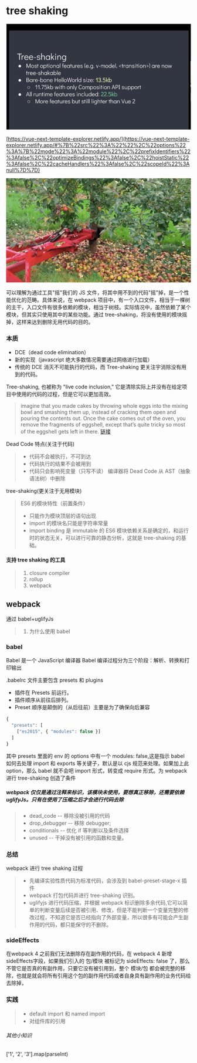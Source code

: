 # tree shaking

![treeshaking](/images/vue.png)

[https://vue-next-template-explorer.netlify.app/](https://vue-next-template-explorer.netlify.app/#%7B%22src%22%3A%22%22%2C%22options%22%3A%7B%22mode%22%3A%22module%22%2C%22prefixIdentifiers%22%3Afalse%2C%22optimizeBindings%22%3Afalse%2C%22hoistStatic%22%3Afalse%2C%22cacheHandlers%22%3Afalse%2C%22scopeId%22%3Anull%7D%7D)

![treeshaking](/images/shaking)

可以理解为通过工具"摇"我们的 JS 文件，将其中用不到的代码"摇"掉，是一个性能优化的范畴。具体来说，在 webpack 项目中，有一个入口文件，相当于一棵树的主干，入口文件有很多依赖的模块，相当于树枝。实际情况中，虽然依赖了某个模块，但其实只使用其中的某些功能。通过 tree-shaking，将没有使用的模块摇掉，这样来达到删除无用代码的目的。

### 本质

- DCE（dead code elimination）
- 新的实现（javascript 绝大多数情况需要通过网络进行加载）
- 传统的 DCE 消灭不可能执行的代码，而 Tree-shaking 更关注宇消除没有用到的代码。

Tree-shaking, 也被称为 "live code inclusion," 它是清除实际上并没有在给定项目中使用的代码的过程，但是它可以更加高效。

> imagine that you made cakes by throwing whole eggs into the mixing bowl and smashing them up, instead of cracking them open and pouring the contents out. Once the cake comes out of the oven, you remove the fragments of eggshell, except that’s quite tricky so most of the eggshell gets left in there.
> [链接](https://medium.com/@Rich_Harris/tree-shaking-versus-dead-code-elimination-d3765df85c80#.jnypozs9n)

Dead Code 特点(关注于代码)

> - 代码不会被执行，不可到达
> - 代码执行的结果不会被用到
> - 代码只会影响死变量（只写不读）
>   编译器将 Dead Code 从 AST（抽象语法树）中删除

tree-shaking(更关注于无用模块)

> ES6 的模块特性（前置条件）
>
> - 只能作为模块顶层的语句出现
> - import 的模块名只能是字符串常量
> - import binding 是 immutable 的
>   ES6 模块依赖关系是确定的，和运行时的状态无关，可以进行可靠的静态分析，这就是 tree-shaking 的基础。

#### 支持 tree shaking 的工具

> 1. closure compiler
> 2. rollup
> 3. webpack

## webpack

通过 babel+uglifyJs

> 1. 为什么使用 babel

### babel

Babel 是一个 JavaScript 编译器
Babel 编译过程分为三个阶段：解析、转换和打印输出

.babelrc 文件主要包含 presets 和 plugins

- 插件在 Presets 前运行。
- 插件顺序从前往后排列。
- Preset 顺序是颠倒的（从后往前）主要是为了确保向后兼容

```javascript
{
  "presets": [
    ["es2015", { "modules": false }]
  ]
}
```

其中 presets 里面的 env 的 options 中有一个 modules: false,这是指示 babel 如何去处理 import 和 exports 等关键子，默认是以 cjs 规范来处理。如果加上此 option，那么 babel 就不会吧 import 形式，转变成 require 形式。为 webpack 进行 tree-shaking 创造了条件

##### webpack 仅仅是通过注释来标识，该模块未使用，要想真正移除，还需要依赖 uglifyJs。只有在使用了压缩之后才会进行代码去除

> - dead_code -- 移除没被引用的代码
> - drop_debugger -- 移除 debugger;
> - conditionals -- 优化 if 等判断以及条件选择
> - unused -- 干掉没有被引用的函数和变量。

### 总结

webpack 进行 tree shaking 过程

> - 先编译实验性质代码为标准代码，会涉及到 babel-preset-stage-x 插件
> - webpack 打包代码并进行 tree-shaking 识别。
> - uglifyjs 进行代码压缩，并根据 webpack 标识删除多余代码,它可以简单的判断变量后续是否被引用、修改，但是不能判断一个变量完整的修改过程，不知道它是否已经指向了外部变量，所以很多有可能会产生副作用的代码，都只能保守的不删除。

### sideEffects

在webpack 4 之前我们无法删除存在副作用的代码，在 webpack 4 新增sideEffects字段，如果我们引入的 包/模块 被标记为 sideEffects: false 了，那么不管它是否真的有副作用，只要它没有被引用到，整个 模块/包 都会被完整的移除，也就是就会将所有引用这个包的副作用代码或者自身具有副作用的业务代码给去除掉，

### 实践

> - default import 和 named import
> - 对组件库的引用

###### 其他小知识

['1', '2', '3'].map(parseInt)

